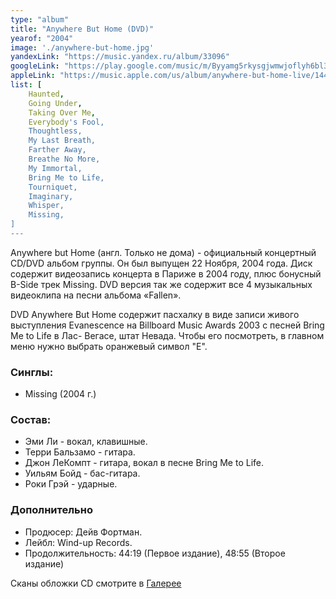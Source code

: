 ```yaml
---
type: "album"
title: "Anywhere But Home (DVD)"
yearof: "2004"
image: './anywhere-but-home.jpg'
yandexLink: "https://music.yandex.ru/album/33096"
googleLink: "https://play.google.com/music/m/Byyamg5rkysgjwmwjoflyh6bl3q?play=1"
appleLink: "https://music.apple.com/us/album/anywhere-but-home-live/1440642303"
list: [
    Haunted,
    Going Under,
    Taking Over Me,
    Everybody's Fool,
    Thoughtless,
    My Last Breath,
    Farther Away,
    Breathe No More,
    My Immortal,
    Bring Me to Life,
    Tourniquet,
    Imaginary,
    Whisper,
    Missing,
]
---
```


Anywhere but Home (англ. Только не дома) - официальный концертный CD/DVD альбом группы. Он был выпущен 22 Ноября, 2004 года. Диск содержит видеозапись концерта в Париже в 2004 году, плюс бонусный B-Side трек Missing. DVD версия так же содержит все 4 музыкальных видеоклипа на песни альбома «Fallen».

DVD Anywhere But Home содержит пасхалку в виде записи живого выступления Evanescence на Billboard Music Awards 2003 с песней Bring Me to Life в Лас- Вегасе, штат Невада. Чтобы его посмотреть, в главном меню нужно выбрать оранжевый символ "E".

### Синглы:
- Missing (2004 г.)


### Cостав:

- Эми Ли - вокал, клавишные.
- Терри Бальзамо - гитара.
- Джон ЛеКомпт - гитара, вокал в песне Bring Me to Life.
- Уильям Бойд - бас-гитара.
- Роки Грэй - ударные.

### Дополнительно

- Продюсер: Дейв Фортман.
- Лейбл: Wind-up Records.
- Продолжительность: 44:19 (Первое издание), 48:55 (Второе издание)

Сканы обложки CD смотрите в [Галерее](http://gallery.evanescence-rus.ru/)